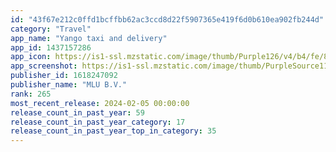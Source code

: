 ```yaml
---
id: "43f67e212c0ffd1bcffbb62ac3ccd8d22f5907365e419f6d0b610ea902fb244d"
category: "Travel"
app_name: "Yango taxi and delivery"
app_id: 1437157286
app_icon: https://is1-ssl.mzstatic.com/image/thumb/Purple126/v4/b4/fe/80/b4fe8011-5761-0063-1d15-7642336b65e3/AppIcon-0-0-1x_U007emarketing-0-5-0-0-85-220.png/1024x1024bb.png
app_screenshot: https://is1-ssl.mzstatic.com/image/thumb/PurpleSource116/v4/21/2d/2d/212d2dc6-8e5a-38d8-44a2-4a5cb0fbf1e4/817f95ab-b3de-40e2-abc8-e22eb3ab6f5c_1.jpg/1242x2688bb.png
publisher_id: 1618247092
publisher_name: "MLU B.V."
rank: 265
most_recent_release: 2024-02-05 00:00:00
release_count_in_past_year: 59
release_count_in_past_year_category: 17
release_count_in_past_year_top_in_category: 35
---
```

